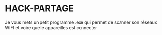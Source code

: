 # HACK-PARTAGE
Je vous mets un petit programme .exe qui permet de scanner son réseaux WIFI et voire quelle appareilles est connecter 
